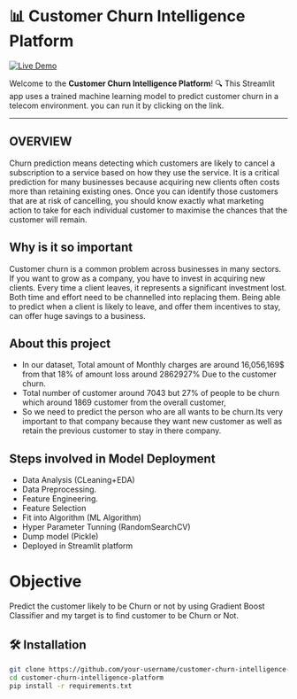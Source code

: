 # 📊 Customer Churn Intelligence Platform

[![Live Demo](https://img.shields.io/website?url=https%3A%2F%2Fcustomer-churn-intelligence-platformgit-f4ftmrzgrzaetqlbashkwb.streamlit.app&style=for-the-badge&label=Live%20App&logo=streamlit&color=brightgreen)](https://customer-churn-intelligence-platformgit-f4ftmrzgrzaetqlbashkwb.streamlit.app)

Welcome to the **Customer Churn Intelligence Platform**! 🔍 This Streamlit app uses a trained machine learning model to predict customer churn in a telecom environment.
you can run it by clicking on the link.

---
## OVERVIEW 
Churn prediction means detecting which customers are likely to cancel a subscription to a service based on how they use the service. It is a critical prediction for many businesses because acquiring new clients often costs more than retaining existing ones. Once you can identify those customers that are at risk of cancelling, you should know exactly what marketing action to take for each individual customer to maximise the chances that the customer will remain.

## Why is it so important
Customer churn is a common problem across businesses in many sectors. If you want to grow as a company, you have to invest in acquiring new clients. Every time a client leaves, it represents a significant investment lost. Both time and effort need to be channelled into replacing them. Being able to predict when a client is likely to leave, and offer them incentives to stay, can offer huge savings to a business.

## About this project 
- In our dataset, Total amount of Monthly charges are around 16,056,169$ from that 18% of amount loss around 2862927% Due to the customer churn.
- Total number of customer around 7043 but 27% of people to be churn which around 1869 customer from the overall customer,
- So we need to predict the person who are all wants to be churn.Its very important to that company because they want new customer as well as retain the previous customer to stay in there company.

## Steps involved in Model Deployment
- Data Analysis (CLeaning+EDA)
- Data Preprocessing.
- Feature Engineering.
- Feature Selection 
- Fit into Algorithm (ML Algorithm)
- Hyper Parameter Tunning (RandomSearchCV)
- Dump model (Pickle)
- Deployed in Streamlit platform

# Objective
Predict the customer likely to be Churn or not by using Gradient Boost Classifier and my target is to find customer to be Churn or Not.






## 🛠️ Installation

```bash
git clone https://github.com/your-username/customer-churn-intelligence-platform.git
cd customer-churn-intelligence-platform
pip install -r requirements.txt
